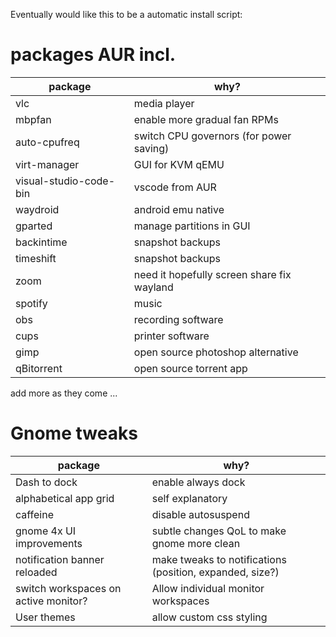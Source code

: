 Eventually would like this to be a automatic install script:

# packages AUR incl.

| package | why? |
| ------- | ---- |
| vlc | media player |
| mbpfan | enable more gradual fan RPMs |
| auto-cpufreq | switch CPU governors (for power saving) |
| virt-manager | GUI for KVM qEMU |
| visual-studio-code-bin | vscode from AUR |
| waydroid | android emu native |
| gparted | manage partitions in GUI |
| backintime | snapshot backups |
| timeshift | snapshot backups |
| zoom | need it hopefully screen share fix wayland |
| spotify | music |
| obs | recording software |
| cups | printer software |
| gimp | open source photoshop alternative |
| qBitorrent | open source torrent app |

add more as they come ...


# Gnome tweaks

| package | why? |
| ------- | ---- |
| Dash to dock | enable always dock |
| alphabetical app grid | self explanatory |
| caffeine | disable autosuspend |
| gnome 4x UI improvements | subtle changes QoL to make gnome more clean |
| notification banner reloaded | make tweaks to notifications (position, expanded, size?) |
| switch workspaces on active monitor? | Allow individual monitor workspaces |
| User themes | allow custom css styling |

